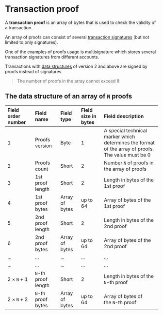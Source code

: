 # Transaction proof

A **transaction proof** is an array of bytes that is used to check the validity of a transaction.

An array of proofs can consist of several [transaction signatures](/en/blockchain/transaction/transaction-signature) (but not limited to only signatures).

One of the examples of proofs usage is multisignature which stores several transaction signatures from different accounts.

Transactions with [data structures](/en/blockchain/binary-format/transaction-binary-format) of version 2 and above are signed by proofs instead of signatures.

> The number of proofs in the array cannot exceed 8

## The data structure of an array of `N` proofs

| Field order number | Field name | Field type | Field size in bytes | Field description |
| :--- | :--- | :--- | :--- | :--- |
| 1 | Proofs version | Byte | 1 | A special technical marker which determines the format of the array of proofs. <br>The value must be 0 |
| 2 | Proofs count | Short | 2 | Number `N` of proofs in the array of proofs |
| 3 | 1st proof length | Short | 2 | Length in bytes of the 1st proof |
| 4 | 1st proof bytes | Array of bytes | up to 64 | Array of bytes of the 1st proof |
| 5 | 2nd proof length | Short | 2 | Length in bytes of the 2nd proof |
| 6 | 2nd proof bytes | Array of bytes | up to 64 | Array of bytes of the 2nd proof |
| ... | ... | ... | ... | ... |
| ... | ... | ... | ... | ... |
| 2 × `N` + 1 | `N`-th proof length | Short | 2 | Length in bytes of the `N`-th proof |
| 2 × `N` + 2 | `N`-th proof bytes | Array of bytes | up to 64 | Array of bytes of the `N`-th proof |
